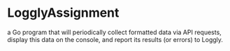 # LogglyAssignment
a Go program that will periodically collect formatted data via API requests, display this data on the console, and report its results (or errors) to Loggly.
